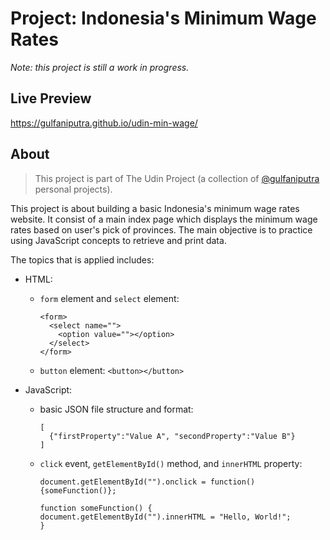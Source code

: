 # Project: Indonesia's Minimum Wage Rates

*Note: this project is still a work in progress.*

## Live Preview

https://gulfaniputra.github.io/udin-min-wage/

## About

> This project is part of The Udin Project (a collection of [@gulfaniputra](https://github.com/gulfaniputra/) personal projects).

This project is about building a basic Indonesia's minimum wage rates website. It consist of a main index page which displays the minimum wage rates based on user's pick of provinces. The main objective is to practice using JavaScript concepts to retrieve and print data.

The topics that is applied includes:

* HTML:
  * `form` element and `select` element:
  
    ```
    <form>
      <select name="">
        <option value=""></option>
      </select>
    </form>
    ```
  * `button` element: `<button></button>`
* JavaScript:
  * basic JSON file structure and format:

    ```
    [
      {"firstProperty":"Value A", "secondProperty":"Value B"}
    ]
    ```
  * `click` event, `getElementById()` method, and `innerHTML` property:

    ```
    document.getElementById("").onclick = function() {someFunction()};

    function someFunction() {
    document.getElementById("").innerHTML = "Hello, World!";
    }
    ```